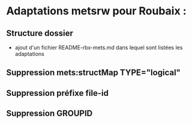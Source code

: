 # Adaptations metsrw pour Roubaix :

## Structure dossier
- ajout d'un fichier README-rbx-mets.md dans lequel sont listées les adaptations

## Suppression mets:structMap TYPE="logical"

## Suppression préfixe file-id

## Suppression GROUPID
